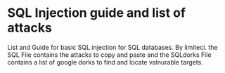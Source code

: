 # SQL Injection guide and list of attacks

List and Guide for basic SQL injection for SQL databases.
By limiteci.
the SQL File contains the attacks to copy and paste and the SQLdorks File contains a list of google dorks to find and locate valnurable targets.
